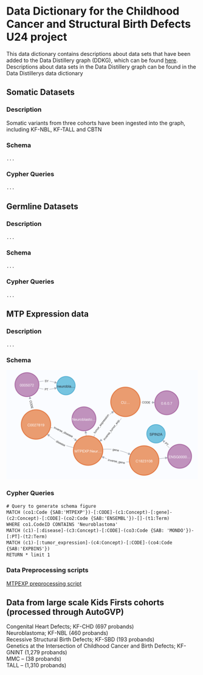 # Data Dictionary for the Childhood Cancer and Structural Birth Defects U24 project
This data dictionary contains descriptions about data sets that have been added to the Data Distillery graph (DDKG), which can be found [here](https://github.com/nih-cfde/data-distillery/blob/main/DataDistillery29August2025/DD_29August2025_data_dictionary.md). Descriptions about data sets in the Data Distillery graph can be found in the Data Distillerys data dictionary


## Somatic Datasets

### Description
Somatic variants from three  cohorts have been ingested into the graph, including KF-NBL, KF-TALL and CBTN
### Schema 
`...`
### Cypher Queries 
`...`


## Germline Datasets

### Description
`...`
### Schema 
`...`
### Cypher Queries 
`...`
## MTP Expression data

### Description

`...`

### Schema
![](https://github.com/U24-CC-BD-Taylor-2024/Childhood_Cancer_Birth_Defects_Taylor_U24/blob/main/preprocessing/MTP_expression/Screenshot%202025-07-14%20at%2011.11.14%20AM.png)
### Cypher Queries
```
# Query to generate schema figure
MATCH (co1:Code {SAB:'MTPEXP'})-[:CODE]-(c1:Concept)-[:gene]-(c2:Concept)-[:CODE]-(co2:Code {SAB:'ENSEMBL'})-[]-(t1:Term) 
WHERE co1.CodeID CONTAINS 'Neuroblastoma'
MATCH (c1)-[:disease]-(c3:Concept)-[:CODE]-(co3:Code {SAB: 'MONDO'})-[:PT]-(t2:Term)
MATCH (c1)-[:tumor_expression]-(c4:Concept)-[:CODE]-(co4:Code {SAB:'EXPBINS'})
RETURN * limit 1
```
### Data Preprocessing scripts
[MTPEXP preprocessing script](https://github.com/U24-CC-BD-Taylor-2024/Childhood_Cancer_Birth_Defects_Taylor_U24/blob/main/preprocessing/MTP_expression/gene_counts_rsem_expected_count_collapsed_deseq.ipynb)


## Data from large scale Kids Firsts cohorts (processed through AutoGVP)

Congenital Heart Defects; KF-CHD (697 probands)  
Neuroblastoma; KF-NBL (460 probands)  
Recessive Structural Birth Defects; KF-SBD  (193 probands)  
Genetics at the Intersection of Childhood Cancer and Birth Defects; KF-GNINT (1,279 probands)  
MMC – (38 probands)  
TALL – (1,310 probands)  





